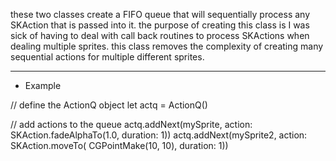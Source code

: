 these two classes create a FIFO queue that will sequentially process any SKAction that is passed into it.  the purpose of creating this class is I was sick of having to deal with call back routines to process SKActions when dealing multiple sprites. this class removes the complexity of creating many sequential actions for multiple different sprites. 


****************
*    Example   

// define the ActionQ object
let actq = ActionQ()

// add actions to the queue
actq.addNext(mySprite, action: SKAction.fadeAlphaTo(1.0, duration: 1))
actq.addNext(mySprite2, action: SKAction.moveTo( CGPointMake(10, 10), duration: 1))
